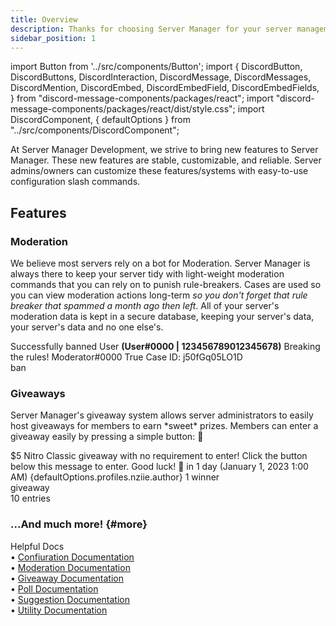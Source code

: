 ```yaml
---
title: Overview
description: Thanks for choosing Server Manager for your server management needs!
sidebar_position: 1
---
```

import Button from '../src/components/Button';
import {
  DiscordButton,
  DiscordButtons,
  DiscordInteraction,
  DiscordMessage,
  DiscordMessages,
  DiscordMention,
  DiscordEmbed,
  DiscordEmbedField,
  DiscordEmbedFields,
} from "discord-message-components/packages/react";
import "discord-message-components/packages/react/dist/style.css";
import DiscordComponent, { defaultOptions } from "../src/components/DiscordComponent";

At Server Manager Development, we strive to bring new features to Server Manager. These new features are stable, customizable, and reliable. Server admins/owners can customize these features/systems with easy-to-use configuration slash commands.

## Features

### Moderation
We believe most servers rely on a bot for Moderation. Server Manager is always there to keep your server tidy with light-weight moderation commands that you can rely on to punish rule-breakers. Cases are used so you can view moderation actions long-term *so you don't forget that rule breaker that spammed a month ago then left*. All of your server's moderation data is kept in a secure database, keeping your server's data, your server's data and no one else's.

<DiscordComponent>
  <DiscordMessage profile="servermanager">
    <DiscordEmbed authorIcon="/img/discord.png" authorName="Banned User#0000" borderColor="#FF0000">
      Successfully banned <DiscordMention>User</DiscordMention> <strong>(User#0000 | 123456789012345678)</strong>
      <DiscordEmbedFields slot="fields" inline="true">
        <DiscordEmbedField fieldTitle="🚩 Reason">
          Breaking the rules!
        </DiscordEmbedField>
        <DiscordEmbedField fieldTitle="👤 Moderator">
          Moderator#0000
        </DiscordEmbedField>
        <DiscordEmbedField fieldTitle="✅ Member Notified">
          True
        </DiscordEmbedField>
      </DiscordEmbedFields>
      <span slot="footer">Case ID: j50fGq05LO1D</span>
    </DiscordEmbed>
    <div slot="interactions">
      <DiscordInteraction avatar="green" author="Moderator" command>
        ban
      </DiscordInteraction>
    </div>
  </DiscordMessage>
</DiscordComponent>

### Giveaways
Server Manager's giveaway system allows server administrators to easily host giveaways for members to earn \*sweet* prizes. Members can enter a giveaway easily by pressing a simple button: <span className="blurple-background">🎉</span>

<DiscordComponent>
    <DiscordMessage profile="servermanager" bot>
        <DiscordEmbed
        embedTitle="$5 Nitro Classic"
        authorIcon="/img/logo.png"
        authorName="Server Manager Support"
        borderColor="#5865F2"
        footerIcon="/img/logo.png"
        >
        $5 Nitro Classic giveaway with no requirement to enter! Click the button below this message to enter. Good luck! 🎉            
            <DiscordEmbedFields slot="fields" inline="true">
                <DiscordEmbedField fieldTitle="Ends">
                <span className="timestamp">in 1 day</span> (<span className="timestamp">January 1, 2023 1:00 AM</span>)
                </DiscordEmbedField>
                <DiscordEmbedField fieldTitle="Host">
                  <DiscordMention highlight={true}>{defaultOptions.profiles.nziie.author}</DiscordMention>
                </DiscordEmbedField>
            </DiscordEmbedFields>
            <span slot="footer">1 winner</span>
        </DiscordEmbed>
      <div slot="interactions">
        <DiscordInteraction profile="bob" command>
          giveaway
        </DiscordInteraction>
      </div>
      <div slot="actions">
        <DiscordButtons>
          <DiscordButton type="primary" emoji="🎉"></DiscordButton>
          <DiscordButton type="secondary" disabled="true">10 entries</DiscordButton>
        </DiscordButtons>
      </div>
    </DiscordMessage>
</DiscordComponent>

### ...And much more! {#more}
<div className="box" style={{'margin-top': '0'}}>
  <div className="title">
    Helpful Docs
  </div>
  • <a href="/documentation/configurations" className="discord-link">Confiuration Documentation</a>
  <br/>
  • <a href="/documentation/moderation" className="discord-link">Moderation Documentation</a>
  <br/>
  • <a href="/documentation/giveaways" className="discord-link">Giveaway Documentation</a>
  <br/>
  • <a href="/documentation/polls" className="discord-link">Poll Documentation</a>
  <br/>
  • <a href="/documentation/suggestions" className="discord-link">Suggestion Documentation</a>
  <br/>
  • <a href="/documentation/utlity" className="discord-link">Utility Documentation</a>
</div>
